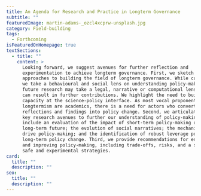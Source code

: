 ```yaml
---
title: An Agenda for Research and Practice in Longterm Governance
subtitle: ""
featuredImage: martin-adams-_ozcl4xcprw-unsplash.jpg
category: Field-building
tags:
  - Forthcoming
isFeaturedOnHomepage: true
textSections:
  - title: ""
    content: >
      Looking forward, we suggest avenues for further reflection and
      experimentation to achieve longterm governance. First, we sketch
      approaches to building the field of longterm governance. While currently,
      we take a behavioural and social lens on understanding policy-making,
      future research may take a legal, narrative or computational lens, which
      can result in further contributions. We highlight the need to build
      capacity at the science-policy interface. As most vocal proponents of
      longtermism are academics, there is a need for actors who convert
      reflections and findings into policy change. Second, we articulate four
      key research avenues to further our understanding of policy-making. We
      include an evaluation of the impact of short-term policy-making on the
      long-term future; the evolution of social narratives; the mechanisms that
      drive policy-making; and the identification of robust leverage points for
      long-term policy change. Third, we provide recommendations for engaging in
      and improving policy-making, including trade-offs, risks, and a set of
      safe and experimental strategies.
card:
  title: ""
  description: ""
seo:
  title: ""
  description: ""
---
```

